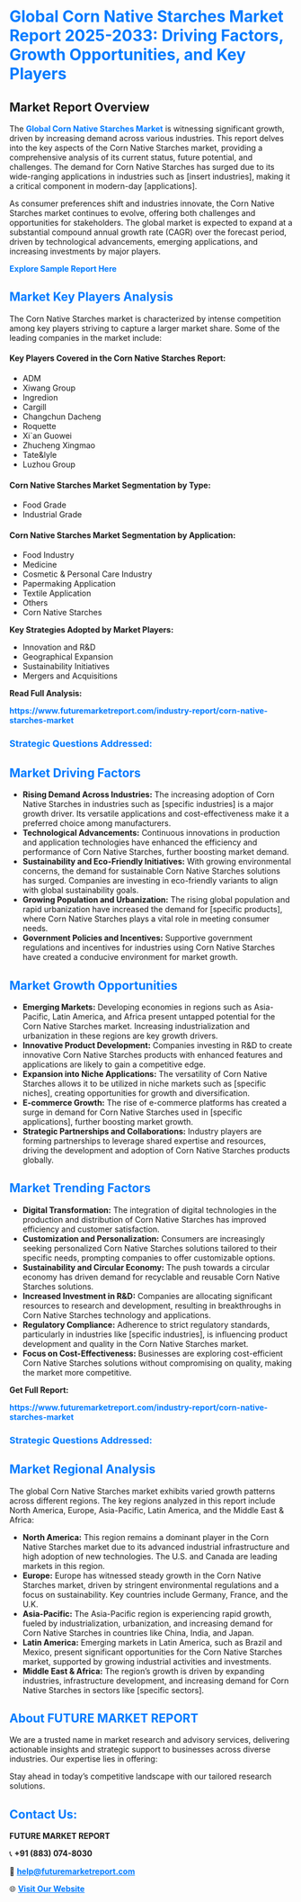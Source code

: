 <h1 style="color: #007BFF;">Global Corn Native Starches Market Report 2025-2033: Driving Factors, Growth Opportunities, and Key Players</h1>

<section id="overview">
<h2>Market Report Overview</h2>
<p>The <a href="https://www.futuremarketreport.com/industry-report/corn-native-starches-market" style="color: #007BFF; text-decoration: none;"><strong>Global Corn Native Starches Market</strong></a> is witnessing significant growth, driven by increasing demand across various industries. This report delves into the key aspects of the Corn Native Starches market, providing a comprehensive analysis of its current status, future potential, and challenges. The demand for Corn Native Starches has surged due to its wide-ranging applications in industries such as [insert industries], making it a critical component in modern-day [applications].</p>
<p>As consumer preferences shift and industries innovate, the Corn Native Starches market continues to evolve, offering both challenges and opportunities for stakeholders. The global market is expected to expand at a substantial compound annual growth rate (CAGR) over the forecast period, driven by technological advancements, emerging applications, and increasing investments by major players.</p>
</section>

<section id="overview">
<p><a href="https://www.futuremarketreport.com/request-sample/reportId=120023" style="color: #007BFF; text-decoration: none;"><strong>Explore Sample Report Here</strong></a></p>
</section>

<section id="key-players">
<h2 style="color: #007BFF;">Market Key Players Analysis</h2>
<p>The Corn Native Starches market is characterized by intense competition among key players striving to capture a larger market share. Some of the leading companies in the market include:</p>
<h4>Key Players Covered in the Corn Native Starches Report:</h4>
<ul><li>ADM</li><li>Xiwang Group</li><li>Ingredion</li><li>Cargill</li><li>Changchun Dacheng</li><li>Roquette</li><li>Xi`an Guowei</li><li>Zhucheng Xingmao</li><li>Tate&amp;lyle</li><li>Luzhou Group</li></ul>
<h4>Corn Native Starches Market Segmentation by Type:</h4>
<ul><li>Food Grade</li><li>Industrial Grade</li></ul>

<h4>Corn Native Starches Market Segmentation by Application:</h4>
<ul><li>Food Industry</li><li>Medicine</li><li>Cosmetic &amp; Personal Care Industry</li><li>Papermaking Application</li><li>Textile Application</li><li>Others</li><li>Corn Native Starches</li></ul>
<p><strong>Key Strategies Adopted by Market Players:</strong></p>
<ul>
<li>Innovation and R&D</li>
<li>Geographical Expansion</li>
<li>Sustainability Initiatives</li>
<li>Mergers and Acquisitions</li>
</ul>
</section>

<section>
<p><strong>Read Full Analysis: </strong></p><a href="https://www.futuremarketreport.com/industry-report/corn-native-starches-market" style="color: #007BFF; text-decoration: none;"><strong>https://www.futuremarketreport.com/industry-report/corn-native-starches-market</strong></a>
<h3 style="color: #007BFF;">Strategic Questions Addressed:</h3>
</section>

<section id="driving-factors">
<h2 style="color: #007BFF;">Market Driving Factors</h2>
<ul>
<li><strong>Rising Demand Across Industries:</strong> The increasing adoption of Corn Native Starches in industries such as [specific industries] is a major growth driver. Its versatile applications and cost-effectiveness make it a preferred choice among manufacturers.</li>
<li><strong>Technological Advancements:</strong> Continuous innovations in production and application technologies have enhanced the efficiency and performance of Corn Native Starches, further boosting market demand.</li>
<li><strong>Sustainability and Eco-Friendly Initiatives:</strong> With growing environmental concerns, the demand for sustainable Corn Native Starches solutions has surged. Companies are investing in eco-friendly variants to align with global sustainability goals.</li>
<li><strong>Growing Population and Urbanization:</strong> The rising global population and rapid urbanization have increased the demand for [specific products], where Corn Native Starches plays a vital role in meeting consumer needs.</li>
<li><strong>Government Policies and Incentives:</strong> Supportive government regulations and incentives for industries using Corn Native Starches have created a conducive environment for market growth.</li>
</ul>
</section>

<section id="growth-opportunities">
<h2 style="color: #007BFF;">Market Growth Opportunities</h2>
<ul>
<li><strong>Emerging Markets:</strong> Developing economies in regions such as Asia-Pacific, Latin America, and Africa present untapped potential for the Corn Native Starches market. Increasing industrialization and urbanization in these regions are key growth drivers.</li>
<li><strong>Innovative Product Development:</strong> Companies investing in R&D to create innovative Corn Native Starches products with enhanced features and applications are likely to gain a competitive edge.</li>
<li><strong>Expansion into Niche Applications:</strong> The versatility of Corn Native Starches allows it to be utilized in niche markets such as [specific niches], creating opportunities for growth and diversification.</li>
<li><strong>E-commerce Growth:</strong> The rise of e-commerce platforms has created a surge in demand for Corn Native Starches used in [specific applications], further boosting market growth.</li>
<li><strong>Strategic Partnerships and Collaborations:</strong> Industry players are forming partnerships to leverage shared expertise and resources, driving the development and adoption of Corn Native Starches products globally.</li>
</ul>
</section>

<section id="trending-factors">
<h2 style="color: #007BFF;">Market Trending Factors</h2>
<ul>
<li><strong>Digital Transformation:</strong> The integration of digital technologies in the production and distribution of Corn Native Starches has improved efficiency and customer satisfaction.</li>
<li><strong>Customization and Personalization:</strong> Consumers are increasingly seeking personalized Corn Native Starches solutions tailored to their specific needs, prompting companies to offer customizable options.</li>
<li><strong>Sustainability and Circular Economy:</strong> The push towards a circular economy has driven demand for recyclable and reusable Corn Native Starches solutions.</li>
<li><strong>Increased Investment in R&D:</strong> Companies are allocating significant resources to research and development, resulting in breakthroughs in Corn Native Starches technology and applications.</li>
<li><strong>Regulatory Compliance:</strong> Adherence to strict regulatory standards, particularly in industries like [specific industries], is influencing product development and quality in the Corn Native Starches market.</li>
<li><strong>Focus on Cost-Effectiveness:</strong> Businesses are exploring cost-efficient Corn Native Starches solutions without compromising on quality, making the market more competitive.</li>
</ul>
</section>

<section>
<p><strong>Get Full Report: </strong></p><a href="https://www.futuremarketreport.com/industry-report/corn-native-starches-market" style="color: #007BFF; text-decoration: none;"><strong>https://www.futuremarketreport.com/industry-report/corn-native-starches-market</strong></a>
<h3 style="color: #007BFF;">Strategic Questions Addressed:</h3>
</section>


<section id="regional-analysis">
<h2 style="color: #007BFF;">Market Regional Analysis</h2>
<p>The global Corn Native Starches market exhibits varied growth patterns across different regions. The key regions analyzed in this report include North America, Europe, Asia-Pacific, Latin America, and the Middle East & Africa:</p>
<ul>
<li><strong>North America:</strong> This region remains a dominant player in the Corn Native Starches market due to its advanced industrial infrastructure and high adoption of new technologies. The U.S. and Canada are leading markets in this region.</li>
<li><strong>Europe:</strong> Europe has witnessed steady growth in the Corn Native Starches market, driven by stringent environmental regulations and a focus on sustainability. Key countries include Germany, France, and the U.K.</li>
<li><strong>Asia-Pacific:</strong> The Asia-Pacific region is experiencing rapid growth, fueled by industrialization, urbanization, and increasing demand for Corn Native Starches in countries like China, India, and Japan.</li>
<li><strong>Latin America:</strong> Emerging markets in Latin America, such as Brazil and Mexico, present significant opportunities for the Corn Native Starches market, supported by growing industrial activities and investments.</li>
<li><strong>Middle East & Africa:</strong> The region’s growth is driven by expanding industries, infrastructure development, and increasing demand for Corn Native Starches in sectors like [specific sectors].</li>
</ul>
</section>

<footer>
<h2 style="color: #007BFF;">About FUTURE MARKET REPORT</h2>
<p>We are a trusted name in market research and advisory services, delivering actionable insights and strategic support to businesses across diverse industries. Our expertise lies in offering:</p>

<p>Stay ahead in today’s competitive landscape with our tailored research solutions.</p>

<h2 style="color: #007BFF;">Contact Us:</h2>
<p><strong>FUTURE MARKET REPORT</strong></p>
<p>📞 <strong>+91 (883) 074-8030</strong></p>
<p>📧 <strong><a href="mailto:help@futuremarketreport.com" style="color: #007BFF;">help@futuremarketreport.com</a></strong></p>
<p>🌐 <strong><a href="https://www.futuremarketreport.com/" style="color: #007BFF;">Visit Our Website</a></strong></p>
</footer>